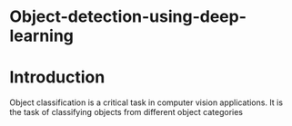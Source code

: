 # Object-detection-using-deep-learning
# Introduction
Object classification is a critical task in computer vision applications. It is the task of classifying objects from different object categories

